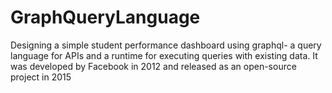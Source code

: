# GraphQueryLanguage
Designing a simple  student performance dashboard using graphql- a query language for APIs and a runtime for executing queries with existing data. It was developed by Facebook in 2012 and released as an open-source project in 2015
